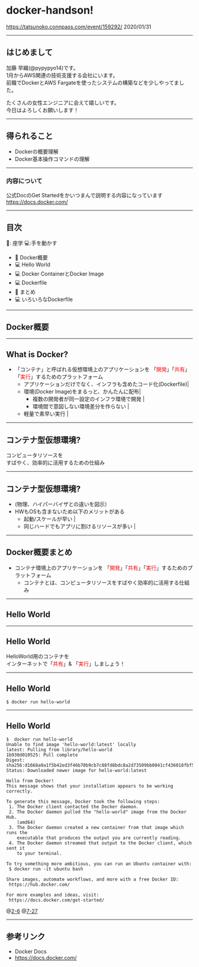 # docker-handson!
https://tatsunoko.connpass.com/event/159292/
2020/01/31

---
## はじめまして

加藤 早織(@pypypyo14)です。  
1月からAWS関連の技術支援する会社にいます。  
前職でDockerとAWS Fargateを使ったシステムの構築などを少しやってました。  
  
たくさんの女性エンジニアに会えて嬉しいです。  
今日はよろしくお願いします！

---

## 得られること

- Dockerの概要理解
- Docker基本操作コマンドの理解

---

### 内容について

公式DocのGet Startedをかいつまんで説明する内容になっています
https://docs.docker.com/


---

## 目次

📖: 座学  💻:手を動かす

- 📖 Docker概要
- 💻 Hello World
- 💻 Docker ContainerとDocker Image
- 💻 Dockerfile
- 📖 まとめ
- 💻 いろいろなDockerfile

---

## Docker概要

---

## What is Docker?

- 「コンテナ」と呼ばれる仮想環境上のアプリケーションを
  「<font color ="red">開発</font>」「<font color ="red">共有</font>」「<font color ="red">実行</font>」するためのプラットフォーム
  - アプリケーションだけでなく、インフラも含めたコード化(Dockerfile)|
  - 環境(Docker Image)をまるっと、かんたんに配布|
    - 複数の開発者が同一設定のインフラ環境で開発 |
    - 環境間で意図しない環境差分を作らない |
  - 軽量で素早い実行 |

---

## コンテナ型仮想環境?

コンピュータリソースを  
すばやく、効率的に活用するための仕組み

---

## コンテナ型仮想環境?
- (物理、ハイパーバイザとの違いを図示）
- HWもOSも含まないため以下のメリットがある
   - 起動/スケールが早い |
   - 同じハードでもアプリに割けるリソースが多い |

---

## Docker概要まとめ

- コンテナ環境上のアプリケーションを
  「<font color ="red">開発</font>」「<font color ="red">共有</font>」「<font color ="red">実行</font>」するためのプラットフォーム
  - コンテナとは、コンピュータリソースをすばやく効率的に活用する仕組み

---

## Hello World

---

## Hello World

HelloWorld用のコンテナを  
インターネットで「<font color ="red">共有</font>」&  「<font color ="red">実行</font>」しましょう！

---

## Hello World

```
$ docker run hello-world
```
---

## Hello World

```
$  docker run hello-world
Unable to find image 'hello-world:latest' locally
latest: Pulling from library/hello-world
1b930d010525: Pull complete 
Digest: sha256:d1668a9a1f5b42ed3f46b70b9cb7c88fd8bdc8a2d73509bb0041cf436018fbf5
Status: Downloaded newer image for hello-world:latest

Hello from Docker!
This message shows that your installation appears to be working correctly.

To generate this message, Docker took the following steps:
 1. The Docker client contacted the Docker daemon.
 2. The Docker daemon pulled the "hello-world" image from the Docker Hub.
    (amd64)
 3. The Docker daemon created a new container from that image which runs the
    executable that produces the output you are currently reading.
 4. The Docker daemon streamed that output to the Docker client, which sent it
    to your terminal.

To try something more ambitious, you can run an Ubuntu container with:
 $ docker run -it ubuntu bash

Share images, automate workflows, and more with a free Docker ID:
 https://hub.docker.com/

For more examples and ideas, visit:
 https://docs.docker.com/get-started/
```
@[2-6](コンテナイメージをダウンロード)
@[7-27](アプリケーションの実行(標準出力))

---

## 参考リンク
-  Docker Docs
  - https://docs.docker.com/